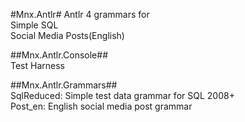 #Mnx.Antlr#
Antlr 4 grammars for  
Simple SQL  
Social Media Posts(English)  

##Mnx.Antlr.Console##  
Test Harness  
  
##Mnx.Antlr.Grammars##  
SqlReduced: Simple test data grammar for SQL 2008+  
Post\_en: English social media post grammar  